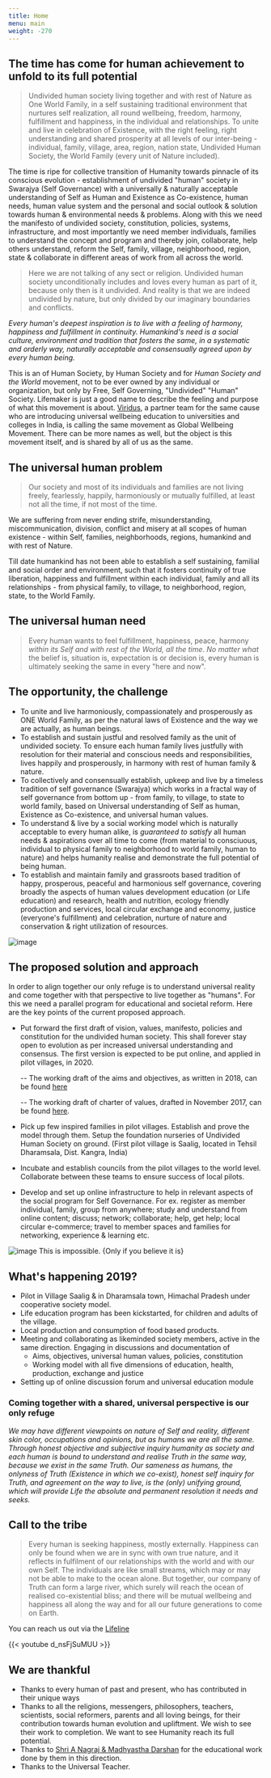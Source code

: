 ```yaml
---
title: Home
menu: main
weight: -270
---
```


## The time has come for human achievement to unfold to its full potential

> Undivided human society living together and with rest of Nature as One World Family, in a self sustaining traditional environment that nurtures self realization, all round wellbeing, freedom, harmony, fulfillment and happiness, in the individual and relationships. To unite and live in celebration of Existence, with the right feeling, right understanding and shared prosperity at all levels of our inter-being - individual, family, village, area, region, nation state, Undivided Human Society, the World Family (every unit of Nature included).

The time is ripe for collective transition of Humanity towards pinnacle of its conscious evolution - establishment of undivided "human" society in Swarajya (Self Governance) with a universally & naturally acceptable understanding of Self as Human and Existence as Co-existence, human needs, human value system and the personal and social outlook & solution towards human & environmental needs & problems. Along with this we need the manifesto of undivided society, constitution, policies, systems, infrastructure, and most importantly we need member individuals, families to understand the concept and program and thereby join, collaborate, help others understand, reform the Self, family, village, neighborhood, region, state & collaborate in different areas of work from all across the world. 

> Here we are not talking of any sect or religion. Undivided human society unconditionally includes and loves every human as part of it, because only then is it undivided. And reality is that we are indeed undivided by nature, but only divided by our imaginary boundaries and conflicts. 

_Every human's deepest inspiration is to live with a feeling of harmony, happiness and fulfillment in continuity. Humankind's need is a social culture, environment and tradition that fosters the same, in a systematic and orderly way, naturally acceptable and consensually agreed upon by every human being._

This is an of Human Society, by Human Society and for _Human Society and the World_ movement, not to be ever owned by any individual or organization, but only by Free, Self Governing, "Undivided" "Human" Society. Lifemaker is just a good name to describe the feeling and purpose of what this movement is about. [Viridus](http://www.viridus.in), a partner team for the same cause who are introducing universal wellbeing education to universities and colleges in India, is calling the same movement as Global Wellbeing Movement. There can be more names as well, but the object is this movement itself, and is shared by all of us as the same.

## The universal human problem

> Our society and most of its individuals and families are not living freely, fearlessly, happily, harmoniously or mutually fulfilled, at least not all the time, if not most of the time. 

We are suffering from never ending strife, misunderstanding, miscommunication, division, conflict and misery at all scopes of human existence - within Self, families, neighborhoods, regions, humankind and with rest of Nature. 

Till date humankind has not been able to establish a self sustaining, familial and social order and environment, such that it fosters continuity of true liberation, happiness and fulfillment within each individual, family and all its relationships - from physical family, to village, to neighborhood, region, state, to the World Family.


## The universal human need

> Every human wants to feel fulfillment, happiness, peace, harmony _within its Self and with rest of the World, all the time_. _No matter what_ the belief is, situation is, expectation is or decision is, every human is ultimately seeking the same in every "here and now".

## The opportunity, the challenge

* To unite and live harmoniously, compassionately and prosperously as ONE World Family, as per the natural laws of Existence and the way we are actually, as human beings.
*  To establish and sustain justful and resolved family as the unit of undivided society. To ensure each human family lives justfully with resolution for their material and conscious needs and responsibilities, lives happily and prosperously, in harmony with rest of human family & nature.
* To collectively and consensually establish, upkeep and live by a timeless tradition of self governance (Swarajya) which works in a fractal way of self governance from bottom up - from family, to village, to state to world family, based on Universal understanding of Self as human, Existence as Co-existence, and universal human values. 
* To understand & live by a social working model which is naturally acceptable to every human alike, is _guaranteed to satisfy_ all human needs & aspirations over all time to come (from material to consciuous, individual to physical family to neighborhood to world family, human to nature) and helps humanity realise and demonstrate the full potential of being human.
* To establish and maintain family and grassroots based tradition of happy, prosperous, peaceful and harmonious self governance, covering broadly the aspects of human values development education (or Life education) and research, health and nutrition, ecology friendly production and services, local circular exchange and economy, justice (everyone's fulfillment) and celebration, nurture of nature and conservation & right utilization of resources.   

![image](/images/infographicLifemaker.png)

## The proposed solution and approach

In order to align together our only refuge is to understand universal reality and come together with that perspective to live together as "humans". For this we need a parallel program for educational and societal reform. Here are the key points of the current proposed approach. 

- Put forward the first draft of vision, values, manifesto, policies and constitution for the undivided human society. This shall forever stay open to evolution as per increased universal understanding and consensus. The first version is expected to be put online, and applied in pilot villages, in 2020.

  -- The working draft of the aims and objectives, as written in 2018, can be found [here](/https://docs.google.com/document/d/1Tt9Tcn0pMVg1Q-GfvFX9ll8xko-5SuCoumR2UJG-LAw)

  -- The working draft of charter of values, drafted in November 2017, can be found [here](/values).

- Pick up few inspired families in pilot villages. Establish and prove the model through them. Setup the foundation nurseries of Undivided Human Society on ground. (First pilot village is Saalig, located in Tehsil Dharamsala, Dist. Kangra, India)
- Incubate and establish councils from the pilot villages to the world level. Collaborate between these teams to ensure success of local pilots.
- Develop and set up online infrastructure to help in relevant aspects of the social program for Self Governance. For ex. register as member individual, family, group from anywhere; study and understand from online content; discuss; network; collaborate; help, get help; local circular e-commerce; travel to member spaces and families for networking, experience & learning etc.  

![image This is impossible. {Only if you believe it is}](/images/alice/impossible.jpg)

## What's happening 2019?
- Pilot in Village Saalig & in Dharamsala town, Himachal Pradesh under cooperative society model. 
- Life education program has been kickstarted, for children and adults of the village.
- Local production and consumption of food based products.
- Meeting and collaborating as likeminded society members, active in the same direction. Engaging in discussions and documentation of 
  - Aims, objectives, universal human values, policies, constitution
  - Working model with all five dimensions of education, health, production, exchange and justice  
- Setting up of online discussion forum and universal education module

### Coming together with a shared, universal perspective is our only refuge

*We may have different viewpoints on nature of Self and reality, different skin color, occupations and opinions, but as humans we are all the same. Through honest objective and subjective inquiry humanity as society and each human is bound to understand and realise Truth in the same way, because we exist in the same Truth. Our sameness as humans, the onlyness of Truth (Existence in which we co-exist), honest self inquiry for Truth, and agreement on the way to live, is the (only) unifying ground, which will provide Life the absolute and permanent resolution it needs and seeks.* 

## Call to the tribe

> Every human is seeking happiness, mostly externally. Happiness can only be found when we are in sync with own true nature, and it reflects in fulfilment of our relationships with the world and with our own Self. The individuals are like small streams, which may or may not be able to make to the ocean alone. But together, our company of Truth can form a large river, which surely will reach the ocean of realised co-existential bliss; and there will be mutual wellbeing and happiness all along the way and for all our future generations to come on Earth.

You can reach us out via the [Lifeline](/lifeline)

{{< youtube d_nsFjSuMUU >}}

## We are thankful 
  - Thanks to every human of past and present, who has contributed in their unique ways
  - Thanks to all the religions, messengers, philosophers, teachers, scientists, social reformers, parents and all loving beings, for their contribution towards human evolution and upliftment. We wish to see their work to completion. We want to see Humanity reach its full potential. 
  - Thanks to [Shri A Nagraj & Madhyastha Darshan](http://madhyasth-darshan.info/) for the educational work done by them in this direction.
  - Thanks to the Universal Teacher.

